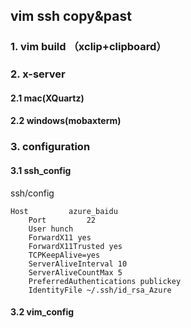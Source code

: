 ## vim ssh copy&past

### 1. vim build （xclip+clipboard）

### 2. x-server
#### 2.1 mac(XQuartz)
#### 2.2 windows(mobaxterm)

### 3. configuration
#### 3.1 ssh_config
ssh/config
```
Host         azure_baidu
    Port         22
    User hunch
    ForwardX11 yes
    ForwardX11Trusted yes
    TCPKeepAlive=yes
    ServerAliveInterval 10
    ServerAliveCountMax 5
    PreferredAuthentications publickey
    IdentityFile ~/.ssh/id_rsa_Azure
```

#### 3.2 vim_config

